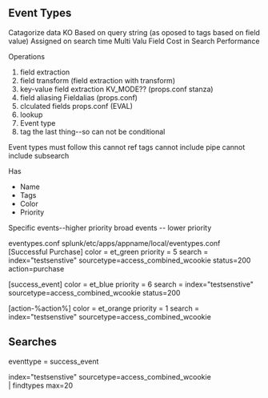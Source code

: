 ## Event Types
Catagorize data KO
Based on query string (as oposed to tags based on field value)
Assigned on search time
Multi Valu Field
Cost in Search Performance


Operations
1. field extraction
2. field transform (field extraction with transform)
3. key-value field extraction KV_MODE?? (props.conf stanza)
4. field aliasing Fieldalias (props.conf)
5. clculated fields props.conf (EVAL)
6. lookup
7. Event type 
8. tag the last thing--so can not be conditional 

Event types must follow this 
cannot ref tags
cannot include pipe
cannot include subsearch

Has
- Name
- Tags
- Color
- Priority

Specific events--higher priority
broad events -- lower priority

eventypes.conf  splunk/etc/apps/appname/local/eventypes.conf
[Successful Purchase]
color = et_green
priority = 5
search = index="testsenstive" sourcetype=access_combined_wcookie  status=200 action=purchase

[success_event]
color = et_blue
priority = 6
search = index="testsenstive" sourcetype=access_combined_wcookie  status=200

[action-%action%]
color = et_orange 
priority = 1
search = index="testsenstive" sourcetype=access_combined_wcookie  

## Searches
eventtype = success_event

index="testsenstive" sourcetype=access_combined_wcookie  
| findtypes max=20